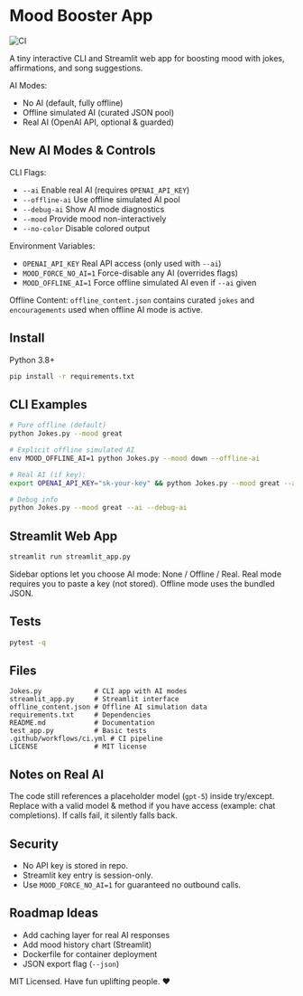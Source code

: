# Mood Booster App

![CI](https://github.com/7628-66/mood-enhance/actions/workflows/ci.yml/badge.svg)

A tiny interactive CLI and Streamlit web app for boosting mood with jokes, affirmations, and song suggestions.

AI Modes:
- No AI (default, fully offline)
- Offline simulated AI (curated JSON pool)
- Real AI (OpenAI API, optional & guarded)

## New AI Modes & Controls
CLI Flags:
- `--ai` Enable real AI (requires `OPENAI_API_KEY`)
- `--offline-ai` Use offline simulated AI pool
- `--debug-ai` Show AI mode diagnostics
- `--mood` Provide mood non-interactively
- `--no-color` Disable colored output

Environment Variables:
- `OPENAI_API_KEY` Real API access (only used with `--ai`)
- `MOOD_FORCE_NO_AI=1` Force-disable any AI (overrides flags)
- `MOOD_OFFLINE_AI=1` Force offline simulated AI even if `--ai` given

Offline Content: `offline_content.json` contains curated `jokes` and `encouragements` used when offline AI mode is active.

## Install
Python 3.8+
```bash
pip install -r requirements.txt
```

## CLI Examples
```bash
# Pure offline (default)
python Jokes.py --mood great

# Explicit offline simulated AI
env MOOD_OFFLINE_AI=1 python Jokes.py --mood down --offline-ai

# Real AI (if key):
export OPENAI_API_KEY="sk-your-key" && python Jokes.py --mood great --ai

# Debug info
python Jokes.py --mood great --ai --debug-ai
```

## Streamlit Web App
```bash
streamlit run streamlit_app.py
```
Sidebar options let you choose AI mode: None / Offline / Real. Real mode requires you to paste a key (not stored). Offline mode uses the bundled JSON.

## Tests
```bash
pytest -q
```

## Files
```
Jokes.py             # CLI app with AI modes
streamlit_app.py     # Streamlit interface
offline_content.json # Offline AI simulation data
requirements.txt     # Dependencies
README.md            # Documentation
test_app.py          # Basic tests
.github/workflows/ci.yml # CI pipeline
LICENSE              # MIT license
```

## Notes on Real AI
The code still references a placeholder model (`gpt-5`) inside try/except. Replace with a valid model & method if you have access (example: chat completions). If calls fail, it silently falls back.

## Security
- No API key is stored in repo.
- Streamlit key entry is session-only.
- Use `MOOD_FORCE_NO_AI=1` for guaranteed no outbound calls.

## Roadmap Ideas
- Add caching layer for real AI responses
- Add mood history chart (Streamlit)
- Dockerfile for container deployment
- JSON export flag (`--json`)

MIT Licensed. Have fun uplifting people. ❤️
